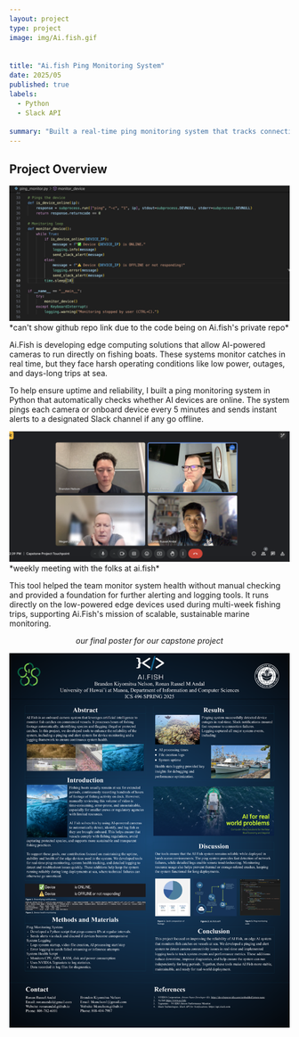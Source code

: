 ```yaml
---
layout: project
type: project
image: img/Ai.fish.gif


title: "Ai.fish Ping Monitoring System"
date: 2025/05
published: true
labels:
  - Python
  - Slack API

summary: "Built a real-time ping monitoring system that tracks connectivity of onboard AI devices for fishing vessels using low-powered edge computing."
---
```


## Project Overview


<img src="../img/ai.fish-code.png" alt="Shaka Shifts Landing Page" width="599">
*can't show github repo link due to the code being on Ai.fish's private repo*

Ai.Fish is developing edge computing solutions that allow AI-powered cameras to run directly on fishing boats. These systems monitor catches in real time, but they face harsh operating conditions like low power, outages, and days-long trips at sea.

To help ensure uptime and reliability, I built a ping monitoring system in Python that automatically checks whether AI devices are online. The system pings each camera or onboard device every 5 minutes and sends instant alerts to a designated Slack channel if any go offline.


<img src="../img/ai.fish-meeting.png" alt="meeting with Ai.fish" width="700">
*weekly meeting with the folks at ai.fish*

This tool helped the team monitor system health without manual checking and provided a foundation for further alerting and logging tools. It runs directly on the low-powered edge devices used during multi-week fishing trips, supporting Ai.Fish's mission of scalable, sustainable marine monitoring.

<div style="text-align:center">
  <p><em>our final poster for our capstone project</em></p>
  <img src="../img/Ai.Fish-Poster-Final.png" alt="ai.fish capstone poster" width="599">
</div>



